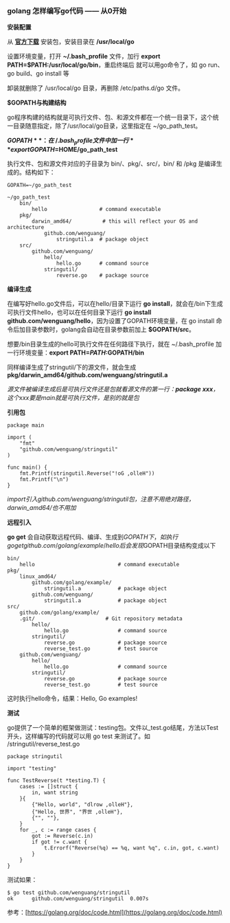 ### golang 怎样编写go代码 —— 从0开始


**安装配置**

从 **[官方下载](https://golang.org/dl/)** 安装包，安装目录在 **/usr/local/go**

设置环境变量，打开 **~/.bash_profile** 文件，加行 **export PATH=$PATH:/usr/local/go/bin**，重启终端后
就可以用go命令了，如 go run、go build、go install 等

卸装就删除了 /usr/local/go 目录，再删除 /etc/paths.d/go 文件。

**$GOPATH与构建结构**

go程序构建的结构就是可执行文件、包、和源文件都在一个统一目录下，这个统一目录随意指定，除了/usr/local/go目录，这里指定在 ~/go_path_test。

**$GOPATH**：在 ~/.bash_profile 文件中加一行 **export GOPATH=$HOME/go_path_test**

执行文件、包和源文件对应的子目录为 bin/、pkg/、src/，bin/ 和 /pkg 是编译生成的。结构如下：

	GOPATH=~/go_path_test

	~/go_path_test
	    bin/
	    	hello                 # command executable
		pkg/
	    	darwin_amd64/          # this will reflect your OS and architecture
	        	github.com/wenguang/
	            	stringutil.a  # package object
		src/
	    	github.com/wenguang/
	        	hello/
	            	hello.go      # command source
	        	stringutil/
	            	reverse.go    # package source


**编译生成**

在编写好hello.go文件后，可以在hello/目录下运行 **go install**，就会在/bin下生成可执行文件hello，也可以在任何目录下运行 **go install github.com/wenguang/hello**，因为设置了GOPATH环境变量，在 go install 命令后加目录参数时，golang会自动在目录参数前加上 **$GOPATH/src**。

想要/bin目录生成的hello可执行文件在任何路径下执行，就在 ~/.bash_profile 加一行环境变量：**export PATH=$PATH:$GOPATH/bin**

同样编译生成了stringutil/下的源文件，就会生成 **pkg/darwin_amd64/github.com/wenguang/stringutil.a**

*源文件被编译生成后是可执行文件还是包就看源文件的第一行：**package xxx**，这个xxx要是main就是可执行文件，是别的就是包*

**引用包**

	package main

	import (
		"fmt"
		"github.com/wenguang/stringutil"
	)
	
	func main() {
		fmt.Printf(stringutil.Reverse("!oG ,olleH"))
		fmt.Printf("\n")
	}


*import引入github.com/wenguang/stringutil包，注意不用绝对路径，darwin_amd64/也不用加*

**远程引入**

**go get** 会自动获取远程代码、编译、生成到$GOPATH下，如执行 go get github.com/golang/example/hello 后会发现$GOPATH目录结构变成以下

	bin/
	    hello                           # command executable
	pkg/
	    linux_amd64/
	        github.com/golang/example/
	            stringutil.a            # package object
	        github.com/wenguang/
	            stringutil.a            # package object
	src/
	    github.com/golang/example/
		.git/                       # Git repository metadata
	        hello/
	            hello.go                # command source
	        stringutil/
	            reverse.go              # package source
	            reverse_test.go         # test source
	    github.com/wenguang/
	        hello/
	            hello.go                # command source
	        stringutil/
	            reverse.go              # package source
	            reverse_test.go         # test source


这时执行hello命令，结果：Hello, Go examples!

**测试**

go提供了一个简单的框架做测试：testing包。文件以_test.go结尾，方法以Test开头，这样编写的代码就可以用 go test 来测试了。如 /stringutil/reverse_test.go

	package stringutil

	import "testing"

	func TestReverse(t *testing.T) {
		cases := []struct {
			in, want string
		}{
			{"Hello, world", "dlrow ,olleH"},
			{"Hello, 世界", "界世 ,olleH"},
			{"", ""},
		}
		for _, c := range cases {
			got := Reverse(c.in)
			if got != c.want {
				t.Errorf("Reverse(%q) == %q, want %q", c.in, got, c.want)
			}
		}
	}

测试如果：

	$ go test github.com/wenguang/stringutil
	ok  	github.com/wenguang/stringutil	0.007s

参考：[https://golang.org/doc/code.html](https://golang.org/doc/code.html)


